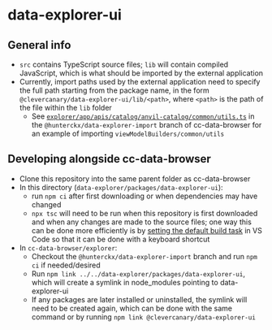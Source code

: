 # data-explorer-ui

## General info
- `src` contains TypeScript source files; `lib` will contain compiled JavaScript, which is what should be imported by the external application
- Currently, import paths used by the external application need to specify the full path starting from the package name, in the form `@clevercanary/data-explorer-ui/lib/<path>`, where `<path>` is the path of the file within the `lib` folder
    - See [`explorer/app/apis/catalog/anvil-catalog/common/utils.ts`](https://github.com/clevercanary/data-browser/blob/%40hunterckx/data-explorer-import/explorer/app/apis/catalog/anvil-catalog/common/utils.ts) in the `@hunterckx/data-explorer-import` branch of cc-data-browser for an example of importing `viewModelBuilders/common/utils`

## Developing alongside cc-data-browser
- Clone this repository into the same parent folder as cc-data-browser
- In this directory (`data-explorer/packages/data-explorer-ui`):
    - run `npm ci` after first downloading or when dependencies may have changed
    - `npx tsc` will need to be run when this repository is first downloaded and when any changes are made to the source files; one way this can be done more efficiently is by [setting the default build task](https://code.visualstudio.com/docs/typescript/typescript-compiling#_step-3-make-the-typescript-build-the-default) in VS Code so that it can be done with a keyboard shortcut
- In `cc-data-browser/explorer`:
    - Checkout the `@hunterckx/data-explorer-import` branch and run `npm ci` if needed/desired
    - Run `npm link ../../data-explorer/packages/data-explorer-ui`, which will create a symlink in node_modules pointing to data-explorer-ui
    - If any packages are later installed or uninstalled, the symlink will need to be created again, which can be done with the same command or by running `npm link @clevercanary/data-explorer-ui`